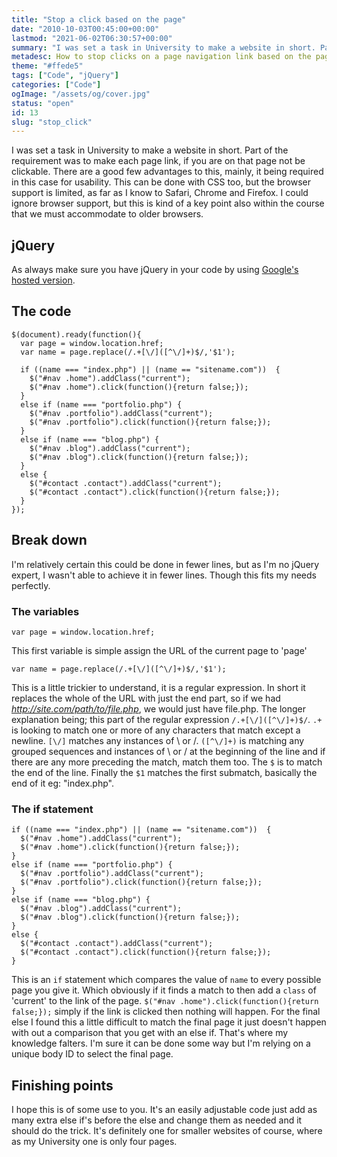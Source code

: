 ```yaml
---
title: "Stop a click based on the page"
date: "2010-10-03T00:45:00+00:00"
lastmod: "2021-06-02T06:30:57+00:00"
summary: "I was set a task in University to make a website in short. Part of the requirement was to make each page link, if you are on that page not be clickable. There are a good few advantages to this, mainly, it being required in this case for usability. This can be done with CSS too, but the browser support is limited, as far as I know to Safari, Chrome and Firefox. I could ignore browser support, but this is kind of a key point also within the course that we must accommodate to older browsers."
metadesc: How to stop clicks on a page navigation link based on the page you're on using jQuery. It's possible to in CSS, this is an alternative approach."
theme: "#ffede5"
tags: ["Code", "jQuery"]
categories: ["Code"]
ogImage: "/assets/og/cover.jpg"
status: "open"
id: 13
slug: "stop_click"
---
```


I was set a task in University to make a website in short. Part of the requirement was to make each page link, if you are on that page not be clickable. There are a good few advantages to this, mainly, it being required in this case for usability. This can be done with CSS too, but the browser support is limited, as far as I know to Safari, Chrome and Firefox. I could ignore browser support, but this is kind of a key point also within the course that we must accommodate to older browsers.

## jQuery
As always make sure you have jQuery in your code by using [Google's hosted version](//developers.google.com/speed/libraries/devguide#jquery "Get jQuery from here").

## The code
```.language-javascript
$(document).ready(function(){
  var page = window.location.href;
  var name = page.replace(/.+[\/]([^\/]+)$/,'$1');
      
  if ((name === "index.php") || (name == "sitename.com"))  {
    $("#nav .home").addClass("current");
    $("#nav .home").click(function(){return false;});
  }
  else if (name === "portfolio.php") {						
    $("#nav .portfolio").addClass("current");
    $("#nav .portfolio").click(function(){return false;});
  }
  else if (name === "blog.php") {						
    $("#nav .blog").addClass("current");
    $("#nav .blog").click(function(){return false;});
  }
  else {					
    $("#contact .contact").addClass("current");
    $("#contact .contact").click(function(){return false;});
  }
});
```

## Break down
I'm relatively certain this could be done in fewer lines, but as I'm no jQuery expert, I wasn't able to achieve it in fewer lines. Though this fits my needs perfectly.

### The variables
```.language-javascript
var page = window.location.href;
```

This first variable is simple assign the URL of the current page to 'page'

```.language-javascript
var name = page.replace(/.+[\/]([^\/]+)$/,'$1');
```

This is a little trickier to understand, it is a regular expression. In short it replaces the whole of the URL with just the end part, so if we had _http://site.com/path/to/file.php_, we would just have file.php. The longer explanation being; this part of the regular expression `/.+[\/]([^\/]+)$/`. `.+` is looking to match one or more of any characters that match except a newline. `[\/]` matches any instances of \\ or /. `([^\/]+)` is matching any grouped sequences and instances of \\ or / at the beginning of the line and if there are any more preceding the match, match them too. The `$` is to match the end of the line. Finally the `$1` matches the first submatch, basically the end of it eg: "index.php".

### The if statement
```.language-javascript
if ((name === "index.php") || (name == "sitename.com"))  {
  $("#nav .home").addClass("current");
  $("#nav .home").click(function(){return false;});
}
else if (name === "portfolio.php") {						
  $("#nav .portfolio").addClass("current");
  $("#nav .portfolio").click(function(){return false;});
}
else if (name === "blog.php") {						
  $("#nav .blog").addClass("current");
  $("#nav .blog").click(function(){return false;});
}
else {					
  $("#contact .contact").addClass("current");
  $("#contact .contact").click(function(){return false;});
}
```

This is an `if` statement which compares the value of `name` to every possible page you give it. Which obviously if it finds a match to then add a `class` of 'current' to the link of the page. `$("#nav .home").click(function(){return false;});` simply if the link is clicked then nothing will happen. For the final else I found this a little difficult to match the final page it just doesn't happen with out a comparison that you get with an else if. That's where my knowledge falters. I'm sure it can be done some way but I'm relying on a unique body ID to select the final page.

## Finishing points

I hope this is of some use to you. It's an easily adjustable code just add as many extra else if's before the else and change them as needed and it should do the trick. It's definitely one for smaller websites of course, where as my University one is only four pages.